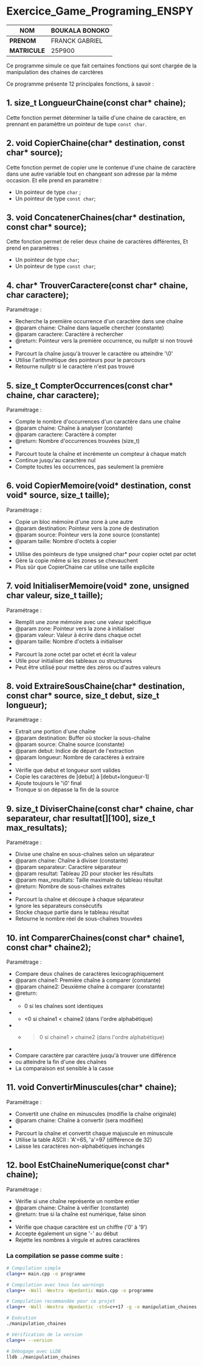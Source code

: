 # Exercice_Game_Programing_ENSPY
|**NOM**|BOUKALA BONOKO|
|-----|------|
|**PRENOM**|FRANCK GABRIEL|
|**MATRICULE**|25P900|

Ce programme simule ce que fait certaines fonctions qui sont chargée de la manipulation des chaines de carctères

Ce programme présente 12 principales fonctions, à savoir :

## 1. size_t LongueurChaine(const char* chaine);
Cette fonction permet déterminer la taille d'une chaine de caractère, en prennant en paramèttre un pointeur de tupe `const char`.
## 2. void CopierChaine(char* destination, const char* source);
Cette fonction permet de copier une le contenue d'une chaine de caractère dans une autre variable tout en changeant son adresse par la même occasion. Et elle prend en paramètre :
- Un pointeur de type `char` ;
- Un pointeur de type `const char`;
## 3. void ConcatenerChaines(char* destination, const char* source);
Cette fonction permet de relier deux chaine de caractères différentes, Et prend en paramètres :
- Un pointeur de type `char`;
- Un pointeur de type `const char`;
## 4. char* TrouverCaractere(const char* chaine, char caractere);
Paramétrage :
 * Recherche la première occurrence d'un caractère dans une chaîne
 * @param chaine: Chaîne dans laquelle chercher (constante)
 * @param caractere: Caractère à rechercher
 * @return: Pointeur vers la première occurrence, ou nullptr si non trouvé
 * 
 * Parcourt la chaîne jusqu'à trouver le caractère ou atteindre '\0'
 * Utilise l'arithmétique des pointeurs pour le parcours
 * Retourne nullptr si le caractère n'est pas trouvé
## 5. size_t CompterOccurrences(const char* chaine, char caractere);
Paramétrage :
 * Compte le nombre d'occurrences d'un caractère dans une chaîne
 * @param chaine: Chaîne à analyser (constante)
 * @param caractere: Caractère à compter
 * @return: Nombre d'occurrences trouvées (size_t)
 * 
 * Parcourt toute la chaîne et incrémente un compteur à chaque match
 * Continue jusqu'au caractère nul
 * Compte toutes les occurrences, pas seulement la première
## 6. void CopierMemoire(void* destination, const void* source, size_t taille);
Paramétrage :
 * Copie un bloc mémoire d'une zone à une autre
 * @param destination: Pointeur vers la zone de destination
 * @param source: Pointeur vers la zone source (constante)
 * @param taille: Nombre d'octets à copier
 * 
 * Utilise des pointeurs de type unsigned char* pour copier octet par octet
 * Gère la copie même si les zones se chevauchent
 * Plus sûr que CopierChaine car utilise une taille explicite
## 7. void InitialiserMemoire(void* zone, unsigned char valeur, size_t taille);
Paramétrage :
 * Remplit une zone mémoire avec une valeur spécifique
 * @param zone: Pointeur vers la zone à initialiser
 * @param valeur: Valeur à écrire dans chaque octet
 * @param taille: Nombre d'octets à initialiser
 * 
 * Parcourt la zone octet par octet et écrit la valeur
 * Utile pour initialiser des tableaux ou structures
 * Peut être utilisé pour mettre des zéros ou d'autres valeurs
## 8. void ExtraireSousChaine(char* destination, const char* source, size_t debut, size_t longueur);
Paramétrage :
 * Extrait une portion d'une chaîne
 * @param destination: Buffer où stocker la sous-chaîne
 * @param source: Chaîne source (constante)
 * @param debut: Indice de départ de l'extraction
 * @param longueur: Nombre de caractères à extraire
 * 
 * Vérifie que debut et longueur sont valides
 * Copie les caractères de [debut] à [debut+longueur-1]
 * Ajoute toujours le '\0' final
 * Tronque si on dépasse la fin de la source
## 9. size_t DiviserChaine(const char* chaine, char separateur, char resultat[][100], size_t max_resultats);
Paramétrage :
 * Divise une chaîne en sous-chaînes selon un séparateur
 * @param chaine: Chaîne à diviser (constante)
 * @param separateur: Caractère séparateur
 * @param resultat: Tableau 2D pour stocker les résultats
 * @param max_resultats: Taille maximale du tableau résultat
 * @return: Nombre de sous-chaînes extraites
 * 
 * Parcourt la chaîne et découpe à chaque séparateur
 * Ignore les séparateurs consécutifs
 * Stocke chaque partie dans le tableau résultat
 * Retourne le nombre réel de sous-chaînes trouvées
## 10. int ComparerChaines(const char* chaine1, const char* chaine2);
Paramétrage :
 * Compare deux chaînes de caractères lexicographiquement
 * @param chaine1: Première chaîne à comparer (constante)
 * @param chaine2: Deuxième chaîne à comparer (constante)
 * @return: 
 *   - 0 si les chaînes sont identiques
 *   - <0 si chaine1 < chaine2 (dans l'ordre alphabétique)
 *   - >0 si chaine1 > chaine2 (dans l'ordre alphabétique)
 * 
 * Compare caractère par caractère jusqu'à trouver une différence
 * ou atteindre la fin d'une des chaînes
 * La comparaison est sensible à la casse
## 11. void ConvertirMinuscules(char* chaine);
Paramétrage :
 * Convertit une chaîne en minuscules (modifie la chaîne originale)
 * @param chaine: Chaîne à convertir (sera modifiée)
 * 
 * Parcourt la chaîne et convertit chaque majuscule en minuscule
 * Utilise la table ASCII : 'A'=65, 'a'=97 (différence de 32)
 * Laisse les caractères non-alphabétiques inchangés
## 12. bool EstChaineNumerique(const char* chaine);
Paramétrage :
 * Vérifie si une chaîne représente un nombre entier
 * @param chaine: Chaîne à vérifier (constante)
 * @return: true si la chaîne est numérique, false sinon
 * 
 * Vérifie que chaque caractère est un chiffre ('0' à '9')
 * Accepte également un signe '-' au début
 * Rejette les nombres à virgule et autres caractères

### La compilation se passe comme suite : 

```bash
# Compilation simple
clang++ main.cpp -o programme

# Compilation avec tous les warnings
clang++ -Wall -Wextra -Wpedantic main.cpp -o programme

# Compilation recommandée pour ce projet
clang++ -Wall -Wextra -Wpedantic -std=c++17 -g -o manipulation_chaines main.cpp

# Exécution
./manipulation_chaines

# Vérification de la version
clang++ --version

# Débogage avec LLDB
lldb ./manipulation_chaines
```

